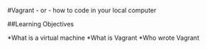 #Vagrant - or - how to code in your local computer

##Learning Objectives

*What is a virtual machine
*What is Vagrant
*Who wrote Vagrant
